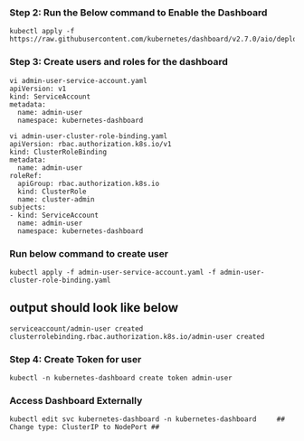 ### Step 2: Run the Below command to Enable the Dashboard ##
```
kubectl apply -f https://raw.githubusercontent.com/kubernetes/dashboard/v2.7.0/aio/deploy/recommended.yaml
```
### Step 3: Create users and roles for the dashboard ##

```
vi admin-user-service-account.yaml 
apiVersion: v1
kind: ServiceAccount
metadata:
  name: admin-user
  namespace: kubernetes-dashboard
```
```
vi admin-user-cluster-role-binding.yaml
apiVersion: rbac.authorization.k8s.io/v1
kind: ClusterRoleBinding
metadata:
  name: admin-user
roleRef:
  apiGroup: rbac.authorization.k8s.io
  kind: ClusterRole
  name: cluster-admin
subjects:
- kind: ServiceAccount
  name: admin-user
  namespace: kubernetes-dashboard
```

### Run below command to create user ###
```
kubectl apply -f admin-user-service-account.yaml -f admin-user-cluster-role-binding.yaml
```
## output should look like below ###
```
serviceaccount/admin-user created
clusterrolebinding.rbac.authorization.k8s.io/admin-user created
```
### Step 4: Create Token for user ###
```
kubectl -n kubernetes-dashboard create token admin-user
```
### Access Dashboard Externally ##

```
kubectl edit svc kubernetes-dashboard -n kubernetes-dashboard     ## Change type: ClusterIP to NodePort ##
```
